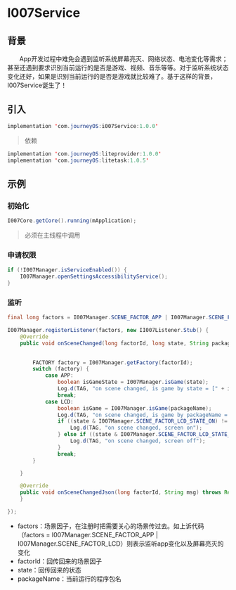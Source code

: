 # I007Service

## 背景
&#160; &#160; &#160; &#160;App开发过程中难免会遇到监听系统屏幕亮灭、网络状态、电池变化等需求；甚至还遇到要求识别当前运行的是否是游戏、视频、音乐等等。对于监听系统状态变化还好，如果是识别当前运行的是否是游戏就比较难了。基于这样的背景，I007Service诞生了！

## 引入
```java
implementation 'com.journeyOS:i007Service:1.0.0'
```
> 依赖
```java
implementation 'com.journeyOS:liteprovider:1.0.0'
implementation 'com.journeyOS:litetask:1.0.5'
```


## 示例
### 初始化
```java
I007Core.getCore().running(mApplication);
```
> 必须在主线程中调用

### 申请权限
```java
if (!I007Manager.isServiceEnabled()) {
    I007Manager.openSettingsAccessibilityService();
}
```

### 监听
```java
final long factors = I007Manager.SCENE_FACTOR_APP | I007Manager.SCENE_FACTOR_LCD;

I007Manager.registerListener(factors, new II007Listener.Stub() {
    @Override
    public void onSceneChanged(long factorId, long state, String packageName) throws RemoteException {
        

        FACTORY factory = I007Manager.getFactory(factorId);
        switch (factory) {
            case APP:
                boolean isGameState = I007Manager.isGame(state);
                Log.d(TAG, "on scene changed, is game by state = [" + isGameState + "], running packageName = [" + packageName + "]");
                break;
            case LCD:
                boolean isGame = I007Manager.isGame(packageName);
                Log.d(TAG, "on scene changed, is game by packageName = [" + isGame + "], running packageName = [" + packageName + "]");
                if ((state & I007Manager.SCENE_FACTOR_LCD_STATE_ON) != 0) {
                    Log.d(TAG, "on scene changed, screen on");
                } else if ((state & I007Manager.SCENE_FACTOR_LCD_STATE_OFF) != 0) {
                    Log.d(TAG, "on scene changed, screen off");
                }
                break;
        }

    }

    @Override
    public void onSceneChangedJson(long factorId, String msg) throws RemoteException {
    }

});
```
- factors：场景因子，在注册时把需要关心的场景传过去。如上诉代码（factors = I007Manager.SCENE_FACTOR_APP | I007Manager.SCENE_FACTOR_LCD）则表示监听app变化以及屏幕亮灭的变化
- factorId：回传回来的场景因子
- state：回传回来的状态
- packageName：当前运行的程序包名
